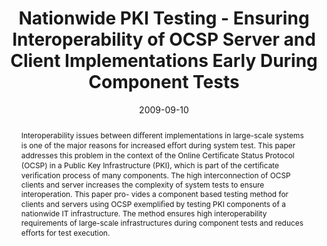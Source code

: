 ---
abstract: Interoperability issues between di&#64256;erent implementations in  large-scale
  systems is one of the major reasons for increased e&#64256;ort during  system test.
  This paper addresses this problem in the context of the Online Certi&#64257;cate
  Status Protocol (OCSP) in a Public Key Infrastructure (PKI), which is part of the
  certi&#64257;cate veri&#64257;cation process of many components. The high interconnection
  of OCSP clients and server increases the complexity of system tests to ensure interoperation.
  This paper pro-  vides a component based testing method for clients and servers
  using OCSP exempli&#64257;ed by testing PKI components of a nationwide IT infrastructure.
  The method ensures high interoperability requirements of large-scale infrastructures
  during component tests and reduces e&#64256;orts for test execution.
authors:
- Christian Schanes
- Andreas Mauczka
- Uwe Kirchengast
- Thomas Grechenig
date: '2009-09-10'
featured: false
publication_types:
- '0'
publishDate: '2009-09-10'
title: Nationwide PKI Testing - Ensuring Interoperability of OCSP Server and Client
  Implementations Early During Component Tests
url_pdf: ''
---